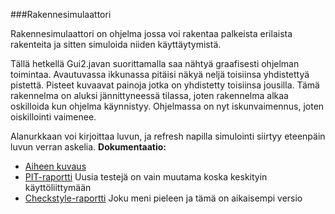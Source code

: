 ﻿###Rakennesimulaattori

Rakennesimulaattori on ohjelma jossa voi rakentaa palkeista erilaista rakenteita ja sitten simuloida niiden käyttäytymistä.

Tällä hetkellä Gui2.javan suorittamalla saa nähtyä graafisesti ohjelman toimintaa. Avautuvassa ikkunassa pitäisi näkyä neljä toisiinsa yhdistettyä pistettä. Pisteet kuvaavat painoja jotka on yhdistetty toisiinsa jousilla. Tämä rakennelma on aluksi jännittyneessä tilassa, joten rakennelma alkaa oskilloida kun ohjelma käynnistyy. Ohjelmassa on nyt iskunvaimennus, joten oiskillointi vaimenee.

Alanurkkaan voi kirjoittaa luvun, ja refresh napilla simulointi siirtyy eteenpäin luvun verran askelia. 
**Dokumentaatio:**

 
* [ Aiheen kuvaus](dokumentaatio/aiheenKuvausJaRakenne.md)
* [ PIT-raportti](dokumentaatio/201606022354/index.html) Uusia testejä on vain muutama koska keskityin käyttöliittymään
* [ Checkstyle-raportti](dokumentaatio/checkstyle.html) Joku meni pieleen ja tämä on aikaisempi versio
